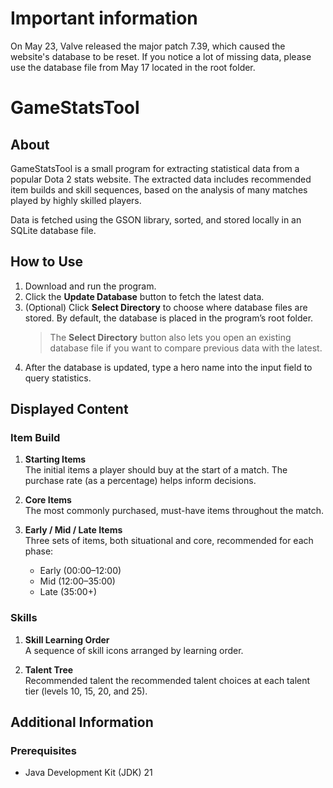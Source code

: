 # Important information

On May 23, Valve released the major patch 7.39, which caused the website's database to be reset. If you notice a lot of missing data, please use the database file from May 17 located in the root folder.

# GameStatsTool

## About

GameStatsTool is a small program for extracting statistical data from a popular Dota 2 stats website.
The extracted data includes recommended item builds and skill sequences, based on the analysis of many matches played by highly skilled players.

Data is fetched using the GSON library, sorted, and stored locally in an SQLite database file.

## How to Use

1. Download and run the program.  
2. Click the **Update Database** button to fetch the latest data.  
3. (Optional) Click **Select Directory** to choose where database files are stored. By default, the database is placed in the program’s root folder.  
   > The **Select Directory** button also lets you open an existing database file if you want to compare previous data with the latest.  
4. After the database is updated, type a hero name into the input field to query statistics.

## Displayed Content

### Item Build

1. **Starting Items**  
   The initial items a player should buy at the start of a match. The purchase rate (as a percentage) helps inform decisions.

2. **Core Items**  
   The most commonly purchased, must-have items throughout the match.

3. **Early / Mid / Late Items**  
   Three sets of items, both situational and core, recommended for each phase:
   - Early (00:00–12:00)  
   - Mid (12:00–35:00)  
   - Late (35:00+)

### Skills

1. **Skill Learning Order**  
   A sequence of skill icons arranged by learning order.

2. **Talent Tree**  
   Recommended talent the recommended talent choices at each talent tier (levels 10, 15, 20, and 25).

## Additional Information

### Prerequisites

- Java Development Kit (JDK) 21
